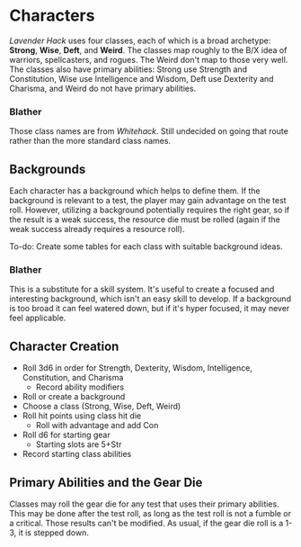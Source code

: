 # Characters

_Lavender Hack_ uses four classes, each of which is a broad archetype: **Strong**, **Wise**, **Deft**, and **Weird**. The classes map roughly to the B/X idea of warriors, spellcasters, and rogues. The Weird don't map to those very well. The classes also have primary abilities: Strong use Strength and Constitution, Wise use Intelligence and Wisdom, Deft use Dexterity and Charisma, and Weird do not have primary abilities.

### Blather

Those class names are from _Whitehack_. Still undecided on going that route rather than the more standard class names.

## Backgrounds

Each character has a background which helps to define them. If the background is relevant to a test, the player may gain advantage on the test roll. However, utilizing a background potentially requires the right gear, so if the result is a weak success, the resource die must be rolled (again if the weak success already requires a resource roll).

To-do: Create some tables for each class with suitable background ideas.

### Blather

This is a substitute for a skill system. It's useful to create a focused and interesting background, which isn't an easy skill to develop. If a background is too broad it can feel watered down, but if it's hyper focused, it may never feel applicable.

## Character Creation

* Roll 3d6 in order for Strength, Dexterity, Wisdom, Intelligence, Constitution, and Charisma
    * Record ability modifiers
* Roll or create a background
* Choose a class (Strong, Wise, Deft, Weird)
* Roll hit points using class hit die
    * Roll with advantage and add Con
* Roll d6 for starting gear
    * Starting slots are 5+Str
* Record starting class abilities

## Primary Abilities and the Gear Die

Classes may roll the gear die for any test that uses their primary abilities. This may be done after the test roll, as long as the test roll is not a fumble or a critical. Those results can't be modified. As usual, if the gear die roll is a 1-3, it is stepped down.